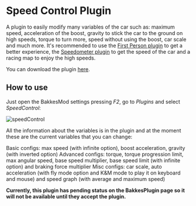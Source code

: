 # Speed Control Plugin
A plugin to easily modify many variables of the car such as: maximum speed, acceleration of the boost, gravity to stick the car to the ground on high speeds, torque to turn more, speed without using the boost, car scale and much more. It's recommended to use the <a href="https://bakkesplugins.com/plugins/view/34">First Person plugin</a> to get a better experience, the <a href="https://bakkesplugins.com/plugins/view/73">Speedometer plugin</a> to get the speed of the car and a racing map to enjoy the high speeds.

You can download the plugin <a href="https://bakkesplugins.com/plugins/view/400">here</a>.

## How to use
Just open the BakkesMod settings pressing *F2*, go to *Plugins* and select *SpeedControl*:

![speedControl](https://github.com/Sauleteh/speed-control/assets/22859905/8ed875a1-5eb1-4032-98ff-6e874ccc43ab)

All the information about the variables is in the plugin and at the moment these are the current variables that you can change:

Basic configs: max speed (with infinite option), boost acceleration, gravity (with inverted option)
Advanced configs: torque, torque progression limit, max angular speed, base speed multiplier, base speed limit (with infinite option) and braking force multiplier
Misc configs: car scale, auto acceleration (with fly mode option and K&M mode to play it on keyboard and mouse) and speed graph (with average and maximum speed)

**Currently, this plugin has pending status on the BakkesPlugin page so it will not be available until they accept the plugin.**
